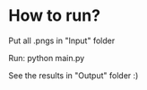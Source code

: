 # How to run?

Put all .pngs in "Input" folder

Run: python main.py

See the results in "Output" folder :)
